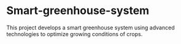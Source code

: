 # Smart-greenhouse-system
This project develops a smart greenhouse system using advanced technologies to optimize growing conditions of crops.
